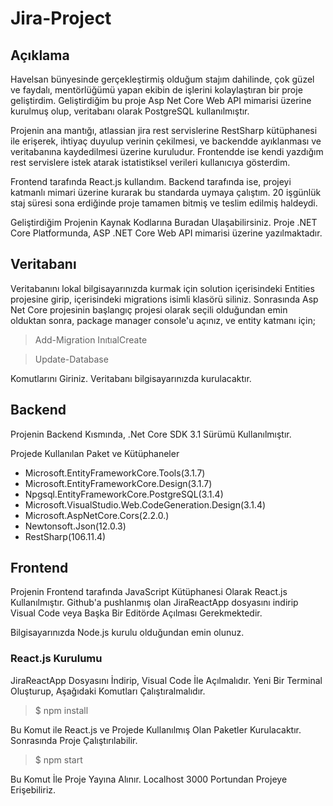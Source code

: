 # Jira-Project


## Açıklama

Havelsan bünyesinde gerçekleştirmiş olduğum stajım dahilinde, çok güzel ve faydalı, mentörlüğümü yapan
ekibin de işlerini kolaylaştıran bir proje geliştirdim. Geliştirdiğim bu proje Asp Net Core Web API 
mimarisi üzerine kurulmuş olup, veritabanı olarak PostgreSQL kullanılmıştır.

Projenin ana mantığı, atlassian jira rest servislerine RestSharp kütüphanesi ile erişerek, ihtiyaç duyulup verinin çekilmesi, 
ve backendde ayıklanması ve veritabanına kaydedilmesi üzerine kuruludur. Frontendde ise kendi yazdığım
rest servislere istek atarak istatistiksel verileri kullanıcıya gösterdim.

Frontend tarafında React.js kullandım. Backend tarafında ise, projeyi katmanlı mimari üzerine kurarak
bu standarda uymaya çalıştım. 20 işgünlük staj süresi sona erdiğinde proje tamamen bitmiş ve teslim edilmiş haldeydi.

Geliştirdiğim Projenin Kaynak Kodlarına Buradan Ulaşabilirsiniz. Proje .NET Core Platformunda, ASP .NET Core Web API mimarisi üzerine yazılmaktadır.


## Veritabanı

Veritabanını lokal bilgisayarınızda kurmak için solution içerisindeki Entities projesine girip, içerisindeki migrations
isimli klasörü siliniz. Sonrasında Asp Net Core projesinin başlangıç projesi olarak seçili olduğundan emin olduktan
sonra, package manager console'u açınız, ve entity katmanı için;

> Add-Migration InıtıalCreate

> Update-Database 


Komutlarını Giriniz. Veritabanı bilgisayarınızda kurulacaktır.


## Backend

Projenin Backend Kısmında, .Net Core SDK 3.1 Sürümü Kullanılmıştır. 

Projede Kullanılan Paket ve Kütüphaneler

- Microsoft.EntityFrameworkCore.Tools(3.1.7)
- Microsoft.EntityFrameworkCore.Design(3.1.7)
- Npgsql.EntityFrameworkCore.PostgreSQL(3.1.4)
- Microsoft.VisualStudio.Web.CodeGeneration.Design(3.1.4)
- Microsoft.AspNetCore.Cors(2.2.0.)
- Newtonsoft.Json(12.0.3)
- RestSharp(106.11.4)


## Frontend


Projenin Frontend tarafında JavaScript Kütüphanesi Olarak React.js Kullanılmıştır. Github'a pushlanmış olan
JiraReactApp dosyasını indirip Visual Code veya Başka Bir Editörde Açılması Gerekmektedir.

Bilgisayarınızda Node.js kurulu olduğundan emin olunuz.

### React.js Kurulumu

JiraReactApp Dosyasını İndirip, Visual Code İle Açılmalıdır. Yeni Bir Terminal Oluşturup, Aşağıdaki Komutları Çalıştıralmalıdır.

> $ npm install

Bu Komut ile React.js ve Projede Kullanılmış Olan Paketler Kurulacaktır. Sonrasında Proje Çalıştırılabilir.

> $ npm start

Bu Komut İle Proje Yayına Alınır. Localhost 3000 Portundan Projeye Erişebiliriz.
